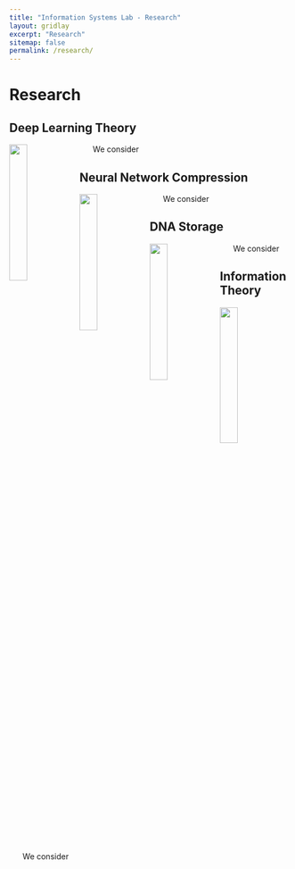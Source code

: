 ```yaml
---
title: "Information Systems Lab - Research"
layout: gridlay
excerpt: "Research"
sitemap: false
permalink: /research/
---
```


# Research

## Deep Learning Theory
<div class="row">
  <img src="{{ site.url }}{{ site.baseurl }}/images/dummy.png" class="img-responsive" width="25%" style="float: left" />
  <ul style="overflow: hidden">
We consider
</ul>
</div>

## Neural Network Compression
<div class="row">
  <img src="{{ site.url }}{{ site.baseurl }}/images/dummy.png" class="img-responsive" width="25%" style="float: left" />
  <ul style="overflow: hidden">
We consider
</ul>
</div>

## DNA Storage
<div class="row">
  <img src="{{ site.url }}{{ site.baseurl }}/images/dummy.png" class="img-responsive" width="25%" style="float: left" />
  <ul style="overflow: hidden">
We consider
</ul>
</div>

## Information Theory
<div class="row">
  <img src="{{ site.url }}{{ site.baseurl }}/images/dummy.png" class="img-responsive" width="25%" style="float: left" />
  <ul style="overflow: hidden">
We consider
</ul>
</div>
